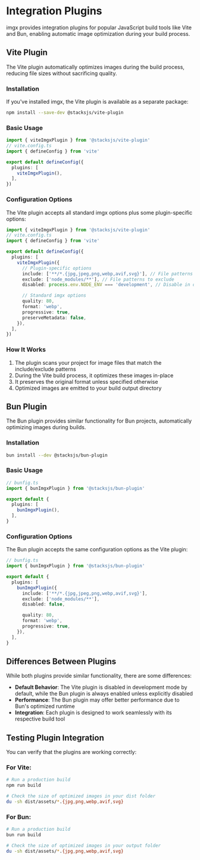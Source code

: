 # Integration Plugins

imgx provides integration plugins for popular JavaScript build tools like Vite and Bun, enabling automatic image optimization during your build process.

## Vite Plugin

The Vite plugin automatically optimizes images during the build process, reducing file sizes without sacrificing quality.

### Installation

If you've installed imgx, the Vite plugin is available as a separate package:

```bash
npm install --save-dev @stacksjs/vite-plugin
```

### Basic Usage

```ts
import { viteImgxPlugin } from '@stacksjs/vite-plugin'
// vite.config.ts
import { defineConfig } from 'vite'

export default defineConfig({
  plugins: [
    viteImgxPlugin(),
  ],
})
```

### Configuration Options

The Vite plugin accepts all standard imgx options plus some plugin-specific options:

```ts
import { viteImgxPlugin } from '@stacksjs/vite-plugin'
// vite.config.ts
import { defineConfig } from 'vite'

export default defineConfig({
  plugins: [
    viteImgxPlugin({
      // Plugin-specific options
      include: ['**/*.{jpg,jpeg,png,webp,avif,svg}'], // File patterns to include
      exclude: ['node_modules/**'], // File patterns to exclude
      disabled: process.env.NODE_ENV === 'development', // Disable in development mode

      // Standard imgx options
      quality: 80,
      format: 'webp',
      progressive: true,
      preserveMetadata: false,
    }),
  ],
})
```

### How It Works

1. The plugin scans your project for image files that match the include/exclude patterns
2. During the Vite build process, it optimizes these images in-place
3. It preserves the original format unless specified otherwise
4. Optimized images are emitted to your build output directory

## Bun Plugin

The Bun plugin provides similar functionality for Bun projects, automatically optimizing images during builds.

### Installation

```bash
bun install --dev @stacksjs/bun-plugin
```

### Basic Usage

```ts
// bunfig.ts
import { bunImgxPlugin } from '@stacksjs/bun-plugin'

export default {
  plugins: [
    bunImgxPlugin(),
  ],
}
```

### Configuration Options

The Bun plugin accepts the same configuration options as the Vite plugin:

```ts
// bunfig.ts
import { bunImgxPlugin } from '@stacksjs/bun-plugin'

export default {
  plugins: [
    bunImgxPlugin({
      include: ['**/*.{jpg,jpeg,png,webp,avif,svg}'],
      exclude: ['node_modules/**'],
      disabled: false,

      quality: 80,
      format: 'webp',
      progressive: true,
    }),
  ],
}
```

## Differences Between Plugins

While both plugins provide similar functionality, there are some differences:

- **Default Behavior**: The Vite plugin is disabled in development mode by default, while the Bun plugin is always enabled unless explicitly disabled
- **Performance**: The Bun plugin may offer better performance due to Bun's optimized runtime
- **Integration**: Each plugin is designed to work seamlessly with its respective build tool

## Testing Plugin Integration

You can verify that the plugins are working correctly:

### For Vite:

```bash
# Run a production build
npm run build

# Check the size of optimized images in your dist folder
du -sh dist/assets/*.{jpg,png,webp,avif,svg}
```

### For Bun:

```bash
# Run a production build
bun run build

# Check the size of optimized images in your output folder
du -sh dist/assets/*.{jpg,png,webp,avif,svg}
```
